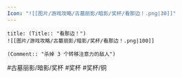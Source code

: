 ```yaml
---
Icon: "![[图片/游戏攻略/古墓丽影/暗影/奖杯/看那边！.png|30]]"
---
```

```ad-common-bronze-trophy
title: (Title:: "看那边！")
![[图片/游戏攻略/古墓丽影/暗影/奖杯/看那边！.png|100]]

(Comment:: "杀掉 3 个转移注意力的敌人")
```

#古墓丽影/暗影/奖杯 #奖杯 #奖杯/铜
